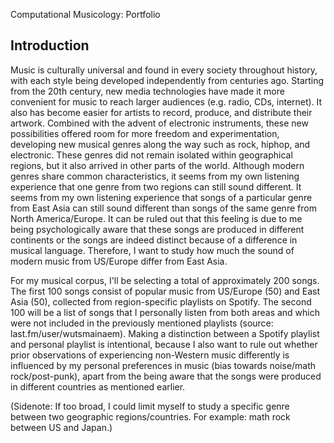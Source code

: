 Computational Musicology: Portfolio

Introduction
------------
Music is culturally universal and found in every society throughout history, with each style being developed independently from centuries ago. Starting from the 20th century, new media technologies have made it more convenient for music to reach larger audiences (e.g. radio, CDs, internet). It also has become easier for artists to record, produce, and distribute their artwork. Combined with the advent of electronic instruments, these new possibilities offered room for more freedom and experimentation, developing new musical genres along the way such as rock, hiphop, and electronic. These genres did not remain isolated within geographical regions, but it also arrived in other parts of the world. Although modern genres share common characteristics, it seems from my own listening experience that one genre from two regions can still sound different. It seems from my own listening experience that songs of a particular genre from East Asia can still sound different than songs of the same genre from North America/Europe. It can be ruled out that this feeling is due to me being psychologically aware that these songs are produced in different continents or the songs are indeed distinct because of a difference in musical language. Therefore, I want to study how much the sound of modern music from US/Europe differ from East Asia.

For my musical corpus, I'll be selecting a total of approximately 200 songs. The first 100 songs consist of popular music from US/Europe (50) and East Asia (50), collected from region-specific playlists on Spotify. The second 100 will be a list of songs that I personally listen from both areas and which were not included in the previously mentioned playlists (source: last.fm/user/wutsmainaem). Making a distinction between a Spotify playlist and personal playlist is intentional, because I also want to rule out whether prior observations of experiencing non-Western music differently is influenced by my personal preferences in music (bias towards noise/math rock/post-punk), apart from the being aware that the songs were produced in different countries as mentioned earlier.

(Sidenote: If too broad, I could limit myself to study a specific genre between two geographic regions/countries. For example: math rock between US and Japan.)
